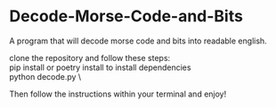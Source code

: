 # Decode-Morse-Code-and-Bits
A program that will decode morse code and bits into readable english.

clone the repository and follow these steps: \
pip install or poetry install to install dependencies \
python decode.py \

Then follow the instructions within your terminal and enjoy!
